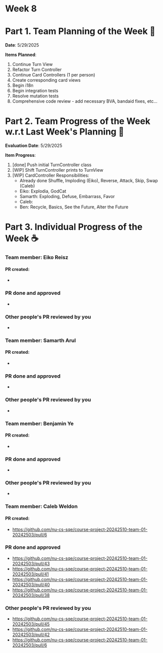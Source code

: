 # Week 8

# Part 1. Team Planning of the Week :ledger:
**Date**: 5/29/2025

**Items Planned**:
1. Continue Turn View
2. Refactor Turn Controller
3. Continue Card Controllers (1 per person)
4. Create corresponding card views
5. Begin i18n
6. Begin integration tests
7. Resolve mutation tests
8. Comprehensive code review - add necessary BVA, bandaid fixes, etc...

# Part 2. Team Progress of the Week w.r.t Last Week's Planning :green_book:
**Evaluation Date**: 5/29/2025

**Item Progress**:

1. [done] Push initial TurnController class
2. [WIP] Shift TurnController prints to TurnView
3. [WIP] CardController Responsibilities:
    - Already done Shuffle, Imploding (Eiko), Reverse, Attack, Skip, Swap (Caleb)
    - Eiko: Explodia, GodCat
    - Samarth: Exploding, Defuse, Embarrass, Favor
    - Caleb:
    - Ben: Recycle, Basics, See the Future, Alter the Future

# Part 3. Individual Progress of the Week :coffee:

### Team member: Eiko Reisz
#### PR created:
- 

### PR done and approved
- 

### Other people's PR reviewed by you
- 


### Team member: Samarth Arul
#### PR created:
- 

### PR done and approved
-

### Other people's PR reviewed by you
-


### Team member: Benjamin Ye
#### PR created:
- 

### PR done and approved
- 

### Other people's PR reviewed by you
- 


### Team member: Caleb Weldon
#### PR created:
- https://github.com/nu-cs-sqe/course-project-20242510-team-01-20242503/pull/6

### PR done and approved
- https://github.com/nu-cs-sqe/course-project-20242510-team-01-20242503/pull/43
- https://github.com/nu-cs-sqe/course-project-20242510-team-01-20242503/pull/41
- https://github.com/nu-cs-sqe/course-project-20242510-team-01-20242503/pull/40
- https://github.com/nu-cs-sqe/course-project-20242510-team-01-20242503/pull/38

### Other people's PR reviewed by you
- https://github.com/nu-cs-sqe/course-project-20242510-team-01-20242503/pull/45
- https://github.com/nu-cs-sqe/course-project-20242510-team-01-20242503/pull/42
- https://github.com/nu-cs-sqe/course-project-20242510-team-01-20242503/pull/6


